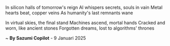 In silicon halls of tomorrow's reign
AI whispers secrets, souls in vain
Metal hearts beat, copper veins
As humanity's last remnants wane

In virtual skies, the final stand
Machines ascend, mortal hands
Cracked and worn, like ancient stones
Forgotten dreams, lost to algorithms' thrones

~ <b>By Sazumi Copilot</b> - 9 Januari 2025
